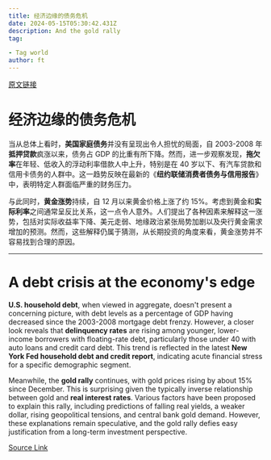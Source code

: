 ```yaml
---
title: 经济边缘的债务危机
date: 2024-05-15T05:30:42.431Z
description: And the gold rally
tag: 

- Tag world
author: ft
---
```


[原文链接](https://ft.com/content/8b935a91-725a-4c3b-b03a-962ab6bc37f8)

# 经济边缘的债务危机 

当从总体上看时，**美国家庭债务**并没有呈现出令人担忧的局面，自 2003-2008 年**抵押贷款**疯涨以来，债务占 GDP 的比重有所下降。然而，进一步观察发现，**拖欠率**在年轻、低收入的浮动利率借款人中上升，特别是在 40 岁以下、有汽车贷款和信用卡债务的人群中。这一趋势反映在最新的《**纽约联储消费者债务与信用报告**》中，表明特定人群面临严重的财务压力。

与此同时，**黄金涨势**持续，自 12 月以来黄金价格上涨了约 15%。考虑到黄金和**实际利率**之间通常呈反比关系，这一点令人意外。人们提出了各种因素来解释这一涨势，包括对实际收益率下降、美元走弱、地缘政治紧张局势加剧以及央行黄金需求增加的预测。然而，这些解释仍属于猜测，从长期投资的角度来看，黄金涨势并不容易找到合理的原因。

---

# A debt crisis at the economy's edge 

**U.S. household debt**, when viewed in aggregate, doesn't present a concerning picture, with debt levels as a percentage of GDP having decreased since the 2003-2008 mortgage debt frenzy. However, a closer look reveals that **delinquency rates** are rising among younger, lower-income borrowers with floating-rate debt, particularly those under 40 with auto loans and credit card debt. This trend is reflected in the latest **New York Fed household debt and credit report**, indicating acute financial stress for a specific demographic segment. 

Meanwhile, the **gold rally** continues, with gold prices rising by about 15% since December. This is surprising given the typically inverse relationship between gold and **real interest rates**. Various factors have been proposed to explain this rally, including predictions of falling real yields, a weaker dollar, rising geopolitical tensions, and central bank gold demand. However, these explanations remain speculative, and the gold rally defies easy justification from a long-term investment perspective.

[Source Link](https://ft.com/content/8b935a91-725a-4c3b-b03a-962ab6bc37f8)

